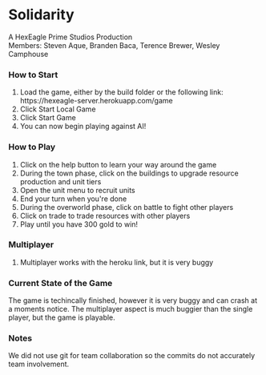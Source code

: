 # Solidarity
A HexEagle Prime Studios Production 
<br>
Members: Steven Aque, Branden Baca, Terence Brewer, Wesley Camphouse
### How to Start
<ol>
<li>Load the game, either by the build folder or the following link: https://hexeagle-server.herokuapp.com/game</li>
<li>Click Start Local Game</li>
<li>Click Start Game</li>
<li>You can now begin playing against AI!</li>
</ol>

### How to Play
<ol>
<li>Click on the help button to learn your way around the game</li>
<li>During the town phase, click on the buildings to upgrade resource production and unit tiers</li>
<li>Open the unit menu to recruit units</li>
<li>End your turn when you're done</li>
<li>During the overworld phase, click on battle to fight other players</li>
<li>Click on trade to trade resources with other players</li>
<li>Play until you have 300 gold to win!</li>
</ol>

### Multiplayer
<ol>
<li>Multiplayer works with the heroku link, but it is very buggy</li>
</ol>

### Current State of the Game
The game is techincally finished, however it is very buggy and can crash at a moments notice. The multiplayer aspect is much buggier than the single player, but the game is playable.

### Notes
We did not use git for team collaboration so the commits do not accurately team involvement.
